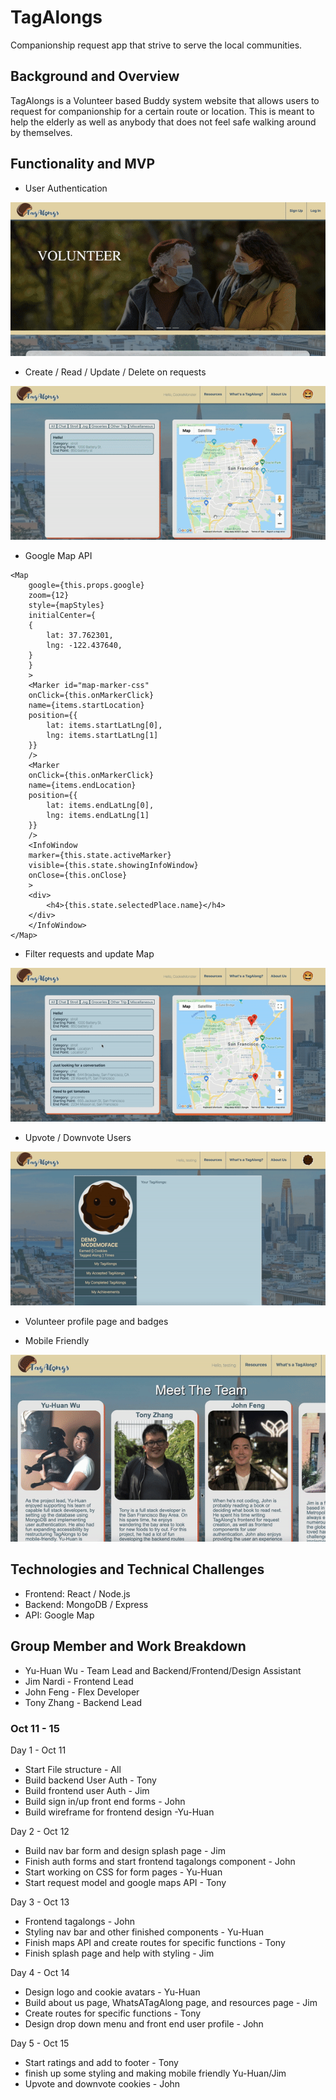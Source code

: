 # TagAlongs
Companionship request app that strive to serve the local communities.


## Background and Overview

TagAlongs is a Volunteer based Buddy system website that allows users to request for companionship for a certain route or location. This is meant to help the elderly as well as anybody that does not feel safe walking around by themselves. 

## Functionality and MVP

* User Authentication

![User Auth](readme_img/readme_user.gif)

* Create / Read / Update / Delete on requests

![User Auth](readme_img/readme_crud.gif)

* Google Map API
```
<Map
    google={this.props.google}
    zoom={12}
    style={mapStyles}
    initialCenter={
    {
        lat: 37.762301,
        lng: -122.437640,
    }
    }
    >
    <Marker id="map-marker-css"
    onClick={this.onMarkerClick}
    name={items.startLocation}
    position={{
        lat: items.startLatLng[0],
        lng: items.startLatLng[1]
    }}
    />
    <Marker
    onClick={this.onMarkerClick}
    name={items.endLocation}
    position={{
        lat: items.endLatLng[0],
        lng: items.endLatLng[1]
    }}
    />
    <InfoWindow
    marker={this.state.activeMarker}
    visible={this.state.showingInfoWindow}
    onClose={this.onClose}
    >
    <div>
        <h4>{this.state.selectedPlace.name}</h4>
    </div>
    </InfoWindow>
</Map>
```

* Filter requests and update Map

![User Auth](readme_img/readme_filter.gif)

* Upvote / Downvote Users

![User Auth](readme_img/readme_upvote.gif)

* Volunteer profile page and badges

* Mobile Friendly

![User Auth](readme_img/readme_mobile.gif)

## Technologies and Technical Challenges

* Frontend: React / Node.js
* Backend: MongoDB / Express
* API: Google Map

## Group Member and Work Breakdown

* Yu-Huan Wu - Team Lead and Backend/Frontend/Design Assistant
* Jim Nardi - Frontend Lead
* John Feng - Flex Developer
* Tony Zhang - Backend Lead



### Oct 11  - 15


Day 1 - Oct 11
* Start File structure - All
* Build backend User Auth - Tony
* Build frontend user Auth - Jim
* Build sign in/up front end forms - John
* Build wireframe for frontend design -Yu-Huan

Day 2 - Oct 12
* Build nav bar form and design splash page - Jim
* Finish auth forms and start frontend tagalongs component - John 
* Start working on CSS for form pages - Yu-Huan
* Start request model and google maps API - Tony

Day 3 - Oct 13
* Frontend tagalongs - John 
* Styling nav bar and other finished components - Yu-Huan
* Finish maps API and create routes for specific functions - Tony 
* Finish splash page and help with styling - Jim

Day 4 - Oct 14
* Design logo and cookie avatars - Yu-Huan
* Build about us page, WhatsATagAlong page, and resources page - Jim 
* Create routes for specific functions - Tony
* Design drop down menu and front end user profile - John


Day 5 - Oct 15
* Start ratings and add to footer - Tony 
* finish up some styling and making mobile friendly Yu-Huan/Jim
* Upvote and downvote cookies - John


